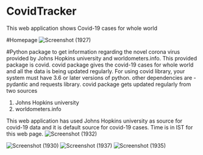 # CovidTracker

This web application shows Covid-19 cases for whole world

#Homepage
![Screenshot (1927)](https://user-images.githubusercontent.com/59314528/105714103-f3a32380-5f41-11eb-9fc7-9e083c918f38.png)

#Python package to get information regarding the novel corona virus provided by Johns Hopkins university and worldometers.info. 
This provided package is covid.
covid package gives the covid-19 cases for whole world and all the data is being updated regularly. 
For using covid library, your system must have 3.6 or later versions of python.
other dependencies are - pydantic and requests library.
covid package gets updated regularly from two sources
1. Johns Hopkins university
2. worldometers.info

This web application has used Johns Hopkins university as source for covid-19 data and it is default source for covid-19 cases.
Time is in IST for this web page.
![Screenshot (1932)](https://user-images.githubusercontent.com/59314528/105714127-f9990480-5f41-11eb-8a67-5e9af4034c6f.png)

![Screenshot (1930)](https://user-images.githubusercontent.com/59314528/105714158-0584c680-5f42-11eb-8df9-cd87d5163d85.png)
![Screenshot (1937)](https://user-images.githubusercontent.com/59314528/105714205-11708880-5f42-11eb-9345-ca3d94a0da2e.png)
![Screenshot (1935)](https://user-images.githubusercontent.com/59314528/105714240-1b928700-5f42-11eb-9493-59d1b5eb14ad.png)

